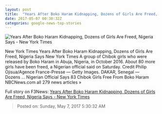 ```yaml
---
layout: post
title:  "Years After Boko Haram Kidnapping, Dozens of Girls Are Freed, Nigeria Says - New York Times"
date: 2017-05-07 00:30:32Z
categories: google-news-top-stories
---
```


![Years After Boko Haram Kidnapping, Dozens of Girls Are Freed, Nigeria Says - New York Times](https://static01.nyt.com/images/2017/05/07/world/07BOKO/07BOKO-facebookJumbo.jpg)

New York Times Years After Boko Haram Kidnapping, Dozens of Girls Are Freed, Nigeria Says New York Times A group of Chibok girls who were released by Boko Haram in Abuja, Nigeria, in October 2016. About 80 more girls have been freed, a Nigerian official said on Saturday. Credit Philip Ojisua/Agence France-Presse — Getty Images. DAKAR, Senegal — Dozens ... Nigerian Official Says 83 Chibok Girls Free From Boko Haram NBCNews.com all 279 news articles »


Full story on F3News: [Years After Boko Haram Kidnapping, Dozens of Girls Are Freed, Nigeria Says - New York Times](http://www.f3nws.com/n/NEXSt)

> Posted on: Sunday, May 7, 2017 5:30:32 AM
